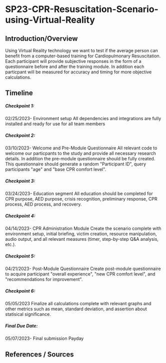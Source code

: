 # SP23-CPR-Resuscitation-Scenario-using-Virtual-Reality

## Introduction/Overview
Using Virtual Reality technology we want to test if the average person can benefit from a computer-based training for Cardiopulmonary Resuscitation. Each participant will provide subjective responses in the form of a questionnaire before and after the training module. In addition each particpant will be measured for accuracy and timing for more objective calculations.

## Timeline
##### Checkpoint 1:
02/25/2023- Environment setup
All dependencies and integrations are fully installed and ready for use for all team members

##### Checkpoint 2:
03/10/2023- Welcome and Pre-Module Questionnaire
All relevant code to welcome our particpants to the study and provide all necessary research details. In addition the pre-module questionnaire should be fully created. This questionnaire should generate a random "Participant ID", query participants "age" and "base CPR comfort level".

##### Checkpoint 3:
03/24/2023- Education segment
All education should be completed for CPR purpose, AED purpose, crisis recognition, preliminary response, CPR process, AED process, and recovery.

##### Checkpoint 4:
04/14/2023- CPR Administration Module
Create the scenario complete with environment setup, initial briefing, victim creation, resource manipulation, audio output, and all relevant measures (timer, step-by-step Q&A analysis, etc.).

##### Checkpoint 5:
04/21/2023- Post-Module Questionnaire
Create post-module questionnaire to acquire participant "overall experience", "new CPR comfort level", and "recommendations for improvement".

##### Checkpoint 6:
05/05/2023
Finalize all calculations complete with relevant graphs and other metrics such as mean, standard deviation, and assertion about statisical significance.

##### Final Due Date: 
05/07/2023- Final submission
Payday

## References / Sources
